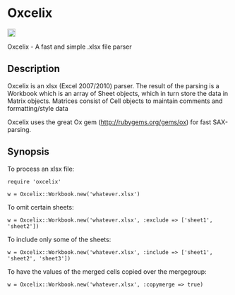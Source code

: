 Oxcelix
=======
<a href="http://badge.fury.io/rb/oxcelix"><img src="https://badge.fury.io/rb/oxcelix@2x.png" alt="Gem Version" height="18"></a>

Oxcelix - A fast and simple .xlsx file parser

Description
-----------

Oxcelix is an xlsx (Excel 2007/2010) parser. The result of the parsing is a
Workbook which is an array of Sheet objects, which in turn store the data in
Matrix objects. Matrices consist of Cell objects to maintain comments and
formatting/style data

Oxcelix uses the great Ox gem (http://rubygems.org/gems/ox) for fast SAX-parsing.

Synopsis
--------

To process an xlsx file:

`require 'oxcelix'`

`w = Oxcelix::Workbook.new('whatever.xlsx')`

To omit certain sheets:

`w = Oxcelix::Workbook.new('whatever.xlsx', :exclude => ['sheet1', 'sheet2'])`

To include only some of the sheets:

`w = Oxcelix::Workbook.new('whatever.xlsx', :include => ['sheet1', 'sheet2', 'sheet3'])`

To have the values of the merged cells copied over the mergegroup:

`w = Oxcelix::Workbook.new('whatever.xlsx', :copymerge => true)`
